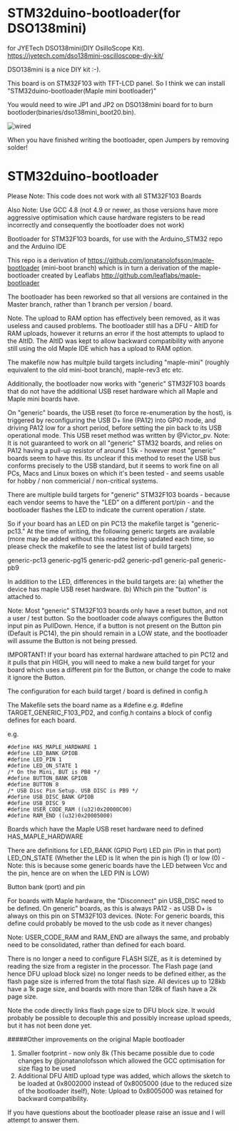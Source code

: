 # STM32duino-bootloader(for DSO138mini)

for JYETech DSO138mini(DIY OsilloScope Kit).
https://jyetech.com/dso138mini-oscilloscope-diy-kit/

DSO138mini is a nice DIY kit :-).

This board is on STM32F103 with TFT-LCD panel. So I think we can install "STM32duino-bootloader(Maple mini bootloader)"

You would need to wire JP1 and JP2 on DSO138mini board for to burn bootloder(binaries/dso138mini_boot20.bin).

<img src="https://1.bp.blogspot.com/-Ca6k3nvF7Sg/XgdYt0b7xqI/AAAAAAAAAjM/LAM2yJ10gDcqYWu3jB5F7dE7RabZF7gzwCLcBGAsYHQ/s320/short.jpg" title="wired">

When you have finished writing the bootloader, open Jumpers by removing solder!


# STM32duino-bootloader

Please Note: This code does not work with all STM32F103 Boards

Also Note: Use GCC 4.8 (not 4.9 or newer, as those versions have more aggressive optimisation which cause hardware registers to be read incorrectly and consequently the bootloader does not work)


Bootloader for STM32F103 boards, for use with the Arduino_STM32 repo and the Arduino IDE

This repo is a derivation of  https://github.com/jonatanolofsson/maple-bootloader (mini-boot branch) which is in turn a derivation of the maple-bootloader created by Leaflabs http://github.com/leaflabs/maple-bootloader

The bootloader has been reworked so that all versions are contained in the Master branch, rather than 1 branch per version / board.

Note.
The upload to RAM option has effectively been removed, as it was useless and caused problems.
The bootloader still has a DFU - AltID for RAM uploads, however it returns an error if the host attempts to uplaod to the AltID. The AltID was kept to allow backward compatibility with anyone still using the old Maple IDE which has a upload to RAM option.

The makefile now has multple build targets including "maple-mini" (roughly equivalent to the old mini-boot branch), maple-rev3 etc etc.

Additionally, the bootloader now works with "generic" STM32F103 boards that do not have the additional USB reset hardware which all Maple and Maple mini boards have.

On "generic" boards, the USB reset (to force re-enumeration by the host), is triggered by reconfiguring the USB D+ line (PA12) into GPIO mode, and driving PA12 low for a short period, before setting the pin back to its USB operational mode.
This USB reset method was written by @Victor_pv.
Note: It is not guaranteed to work on all "generic" STM32 boards, and relies on PA12 having a pull-up resistor of around 1.5k - however most "generic" boards seem to have this.
Its unclear if this method to reset the USB bus conforms precisely to the USB standard, but it seems to work fine on all PCs, Macs and Linux boxes on which it's been tested - and seems usable for hobby / non commericial / non-critical systems.


There are multiple build targets for "generic" STM32F103 boards - because each vendor seems to have the "LED" on a different port/pin - and the bootloader flashes the LED to indicate the current operation / state.

So if your board has an LED on pin PC13 the makefile target is "generic-pc13." At the time of writing, the following generic targets are available (more may be added without this readme being updated each time, so please check the makefile to see the latest list of build targets)

generic-pc13
generic-pg15
generic-pd2
generic-pd1
generic-pa1
generic-pb9

In addition to the LED, differences in the build targets are:
(a) whether the device has maple USB reset hardware.
(b) Which pin the "button" is attached to.

Note: Most "generic" STM32F103 boards only have a reset button, and not a user / test button. So the bootloader code always configures the Button input pin as PullDown. Hence, if a button is not present on the Button pin (Default is PC14), the pin should remain in a LOW state, and the bootloader will assume the Button is not being pressed.

IMPORTANT!
If your board has external hardware attached to pin PC12 and it pulls that pin HIGH, you will need to make a new build target for your board which uses a different pin for the Button, or change the code to make it ignore the Button.

The configuration for each build target / board is defined in config.h

The Makefile sets the board name as a #define e.g. #define TARGET_GENERIC_F103_PD2, and config.h contains a block of config defines for each board.

e.g.

```
#define HAS_MAPLE_HARDWARE 1
#define LED_BANK GPIOB
#define LED_PIN 1
#define LED_ON_STATE 1
/* On the Mini, BUT is PB8 */
#define BUTTON_BANK GPIOB
#define BUTTON 8
/* USB Disc Pin Setup. USB DISC is PB9 */
#define USB_DISC_BANK GPIOB
#define USB_DISC 9
#define USER_CODE_RAM ((u32)0x20000C00)
#define RAM_END ((u32)0x20005000)
```

Boards which have the Maple USB reset hardware need to defined HAS_MAPLE_HARDWARE

There are definitions for LED_BANK (GPIO Port)
LED pin (Pin in that port)
LED_ON_STATE (Whether the LED is lit when the pin is high (1) or low (0) - Note: this is because some generic boards have the LED between Vcc and the pin, hence are on when the LED PIN is LOW)

Button bank (port) and pin

For boards with Maple hardware, the "Disconnect" pin USB_DISC need to be defined.
On generic" boards, as this is always PA12 - as USB D+ is always on this pin on STM32F103 devices.
(Note: For generic boards, this define could probably be moved to the usb code as it never changes)

Note:
USER_CODE_RAM and RAM_END are allways the same, and probably need to be consolidated, rather than defined for each board.

There is no longer a need to configure FLASH SIZE, as it is detemined by reading the size from a register in the processor.
The Flash page (and hence DFU upload block size) no longer needs to be defined either, as the flash page size is inferred from the total flash size. All devices up to 128kb have a 1k page size, and boards with more than 128k of flash have a 2k page size.

Note the code directly links flash page size to DFU block size. It would probably be possible to decouple this and possibly increase upload speeds, but it has not been done yet.


#####Other improvements on the original Maple bootloader

1. Smaller footprint - now only 8k (This became possible due to code changes by @jonatanolofsson which allowed the GCC optimisation for size flag to be used
2. Additional DFU AltID upload type was added, which allows the sketch to be loaded at 0x8002000 instead of 0x8005000 (due to the reduced size of the bootloader itself),
Note: Upload to 0x8005000 was retained for backward compatibility.


If you have questions about the bootloader please raise an issue and I will attempt to answer them.




